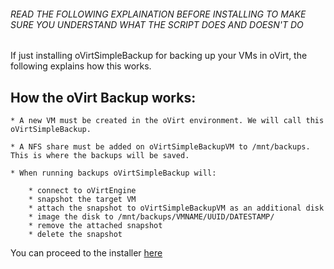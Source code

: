 
###### READ THE FOLLOWING EXPLAINATION BEFORE INSTALLING TO MAKE SURE YOU UNDERSTAND WHAT THE SCRIPT DOES AND DOESN'T DO


If just installing oVirtSimpleBackup for backing up your VMs in oVirt, the following explains how this works.

## How the oVirt Backup works:
    * A new VM must be created in the oVirt environment. We will call this oVirtSimpleBackup.
    
    * A NFS share must be added on oVirtSimpleBackupVM to /mnt/backups. This is where the backups will be saved.
    
    * When running backups oVirtSimpleBackup will:
    
        * connect to oVirtEngine
        * snapshot the target VM
        * attach the snapshot to oVirtSimpleBackupVM as an additional disk
        * image the disk to /mnt/backups/VMNAME/UUID/DATESTAMP/
        * remove the attached snapshot
        * delete the snapshot
        
You can proceed to the installer [here](https://github.com/zipurman/oVIRT_Simple_Backup/tree/master/server/installer)